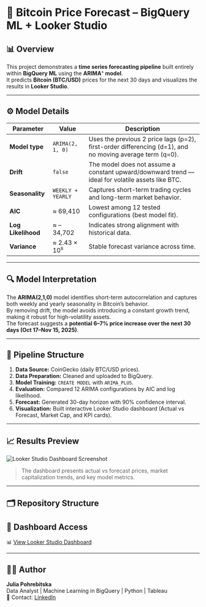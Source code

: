 # 🧠 Bitcoin Price Forecast – BigQuery ML + Looker Studio  

## 📊 Overview
This project demonstrates a **time series forecasting pipeline** built entirely within **BigQuery ML** using the **ARIMA⁺ model**.  
It predicts **Bitcoin (BTC/USD)** prices for the next 30 days and visualizes the results in **Looker Studio**.

---

## ⚙️ Model Details
| Parameter | Value | Description |
|------------|--------|-------------|
| **Model type** | `ARIMA(2, 1, 0)` | Uses the previous 2 price lags (p=2), first-order differencing (d=1), and no moving average term (q=0). |
| **Drift** | `false` | The model does not assume a constant upward/downward trend — ideal for volatile assets like BTC. |
| **Seasonality** | `WEEKLY + YEARLY` | Captures short-term trading cycles and long-term market behavior. |
| **AIC** | ≈ 69,410 | Lowest among 12 tested configurations (best model fit). |
| **Log Likelihood** | ≈ –34,702 | Indicates strong alignment with historical data. |
| **Variance** | ≈ 2.43 × 10⁵ | Stable forecast variance across time. |

---

## 🔍 Model Interpretation
The **ARIMA(2,1,0)** model identifies short-term autocorrelation and captures both weekly and yearly seasonality in Bitcoin’s behavior.  
By removing drift, the model avoids introducing a constant growth trend, making it robust for high-volatility assets.  
The forecast suggests a **potential 6–7% price increase over the next 30 days (Oct 17–Nov 15, 2025)**.  

---

## 🧩 Pipeline Structure
1. **Data Source:** CoinGecko (daily BTC/USD prices).  
2. **Data Preparation:** Cleaned and uploaded to BigQuery.  
3. **Model Training:** `CREATE MODEL` with `ARIMA_PLUS`.  
4. **Evaluation:** Compared 12 ARIMA configurations by AIC and log likelihood.  
5. **Forecast:** Generated 30-day horizon with 90% confidence interval.  
6. **Visualization:** Built interactive Looker Studio dashboard (Actual vs Forecast, Market Cap, and KPI cards).  

---

## 📈 Results Preview
![Looker Studio Dashboard Screenshot](dashboard_preview.png)

> The dashboard presents actual vs forecast prices, market capitalization trends, and key model metrics.

---

## 🗂️ Repository Structure





## 🔗 Dashboard Access
📊 [View Looker Studio Dashboard](https://lookerstudio.google.com/reporting/f8b6c728-c363-4f2e-9b8a-6b44f72e5eca)

---

## 👩‍💻 Author
**Julia Pohrebitska**  
Data Analyst | Machine Learning in BigQuery | Python | Tableau  
📧 Contact: [LinkedIn](https://linkedin.com/in/jpohrebitska)
